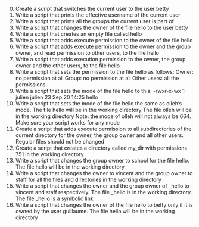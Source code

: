 0) Create a script that switches the current user to the user betty
1) Write a script that prints the effective username of the current user
2) Write a script that prints all the groups the current user is part of
3) Write a script that changes the owner of the file hello to the user betty
4) Write a script that creates an empty file called hello
5) Write a script that adds execute permission to the owner of the file hello
6) Write a script that adds execute permission to the owner and the group owner, and read permission to other users, to the file hello
7) Write a script that adds execution permission to the owner, the group owner and the other users, to the file hello
8) Write a script that sets the permission to the file hello as follows:
Owner: no permission at all
Group: no permission at all
Other users: all the permissions
9) Write a script that sets the mode of the file hello to this: -rwxr-x-wx 1 julien julien 23 Sep 20 14:25 hello
10) Write a script that sets the mode of the file hello the same as olleh’s mode.
The file hello will be in the working directory
The file olleh will be in the working directory
Note: the mode of olleh will not always be 664. Make sure your script works for any mode
11) Create a script that adds execute permission to all subdirectories of the current directory for the owner, the group owner and all other users. Regular files should not be changed
12) Create a script that creates a directory called my_dir with permissions 751 in the working directory
13) Write a script that changes the group owner to school for the file hello. The file hello will be in the working directory
14) Write a script that changes the owner to vincent and the group owner to staff for all the files and directories in the working directory
15) Write a script that changes the owner and the group owner of _hello to vincent and staff respectively.
The file _hello is in the working directory. The file _hello is a symbolic link
16) Write a script that changes the owner of the file hello to betty only if it is owned by the user guillaume. The file hello will be in the working directory
